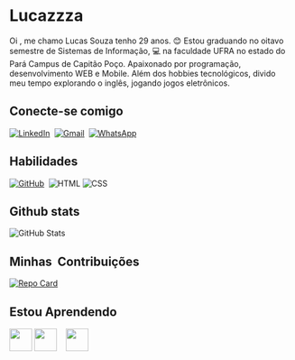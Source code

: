 # Lucazzza
Oi , me chamo Lucas Souza tenho 29 anos. :blush: Estou graduando no oitavo semestre de Sistemas de Informação, :computer: na faculdade UFRA no estado do Pará Campus de Capitão Poço. 
Apaixonado por programação, desenvolvimento WEB e Mobile. Além dos hobbies tecnológicos, divido meu tempo explorando o inglês, jogando jogos eletrônicos.

## Conecte-se comigo
[![LinkedIn](https://img.shields.io/badge/LinkedIn-0077B5?style=for-the-badge&logo=linkedin&logoColor=white)](https://www.linkedin.com/in/lucas-souza-dev-web?lipi=urn%3Ali%3Apage%3Ad_flagship3_profile_view_base_contact_details%3BqSAiUoXUTMKHBv4SuZqABw%3D%3D)  
[![Gmail](https://img.shields.io/badge/Gmail-333333?style=for-the-badge&logo=gmail&logoColor=red)](mailto:lucas.souza5294@gmail.com)  
[![WhatsApp](https://img.shields.io/badge/WhatsApp-25D366?style=for-the-badge&logo=whatsapp&logoColor=white)](https://wa.me/5591998264357)  
                    
## Habilidades
[![GitHub](https://img.shields.io/badge/GitHub-100000?style=for-the-badge&logo=github&logoColor=white)](https://github.com/Lucazzza)  
![HTML](https://img.shields.io/badge/HTML-000?style=for-the-badge&logo=html5&logoColor=30A3DC)
![CSS](https://img.shields.io/badge/CSS-000?style=for-the-badge&logo=css3&logoColor=E94D5F)

## Github stats
![GitHub Stats](https://github-readme-stats.vercel.app/api?username=Lucazzza&theme=transparent&bg_color=122&border_color=40A5DC&show_icons=true&icon_color=50A5DC&title_color=E94D5F&text_color=EEB)

## Minhas  Contribuições
[![Repo Card](https://github-readme-stats.vercel.app/api/pin/?username=Lucazzza&repo=dio-lab-open-source&bg_color=122&border_color=30A3DC&show_icons=true&icon_color=50A5DC&title_color=E94D5F&text_color=EEB)](https://github.com/Lucazzza/dio-lab-open-source)

## Estou Aprendendo
<img loading="lazy" src="https://cdn.jsdelivr.net/gh/devicons/devicon/icons/git/git-original.svg" width="40" height="40"/>
<img loading="lazy" src="https://brandslogos.com/wp-content/uploads/images/large/java-logo-1.png" width="40" height="40"/>
   <img loading="lazy" src="https://cdn.jsdelivr.net/gh/devicons/devicon/icons/python/python-original.svg" width="40" height="40"/>

